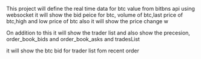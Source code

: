 This project will define  the real time data for btc value from bitbns api using websocket it will show the bid peice for btc,
volume of btc,last price of btc,high and low price of btc also it will show the price change w

On addition to this it will show the trader list and also show the precesion, order_book_bids and order_book_asks and tradesList

it will show the btc bid for trader list fom recent order